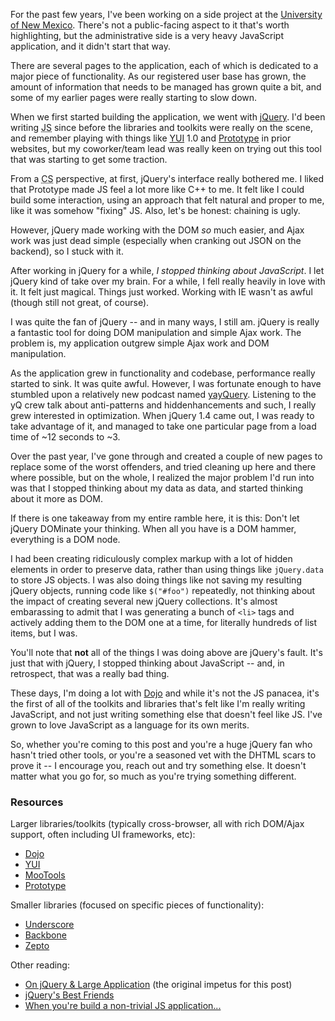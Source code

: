 For the past few years, I've been working on a side project at the [University
of New Mexico][UNM]. There's not a public-facing aspect to it that's worth
highlighting, but the administrative side is a very heavy JavaScript
application, and it didn't start that way.

There are several pages to the application, each of which is dedicated to a
major piece of functionality. As our registered user base has grown, the amount
of information that needs to be managed has grown quite a bit, and some of my
earlier pages were really starting to slow down.

<!-- more -->

When we first started building the application, we went with [jQuery][]. I'd
been writing <acronym title="JavaScript">JS</acronym> since before the libraries
and toolkits were really on the scene, and remember playing with things like
[YUI][] 1.0 and [Prototype][] in prior websites, but my coworker/team lead was
really keen on trying out this tool that was starting to get some traction.

From a <acronym title="Computer Science">CS</acronym> perspective, at first,
jQuery's interface really bothered me. I liked that Prototype made JS feel a lot
more like C++ to me. It felt like I could build some interaction, using an
approach that felt natural and proper to me, like it was somehow "fixing" JS.
Also, let's be honest: chaining is ugly.

However, jQuery made working with the DOM *so* much easier, and Ajax work was
just dead simple (especially when cranking out JSON on the backend), so I stuck
with it.

After working in jQuery for a while, *I stopped thinking about JavaScript*. I
let jQuery kind of take over my brain. For a while, I fell really heavily in
love with it. It felt just magical. Things just worked. Working with IE wasn't
as awful (though still not great, of course).

I was quite the fan of jQuery -- and in many ways, I still am. jQuery is really
a fantastic tool for doing DOM manipulation and simple Ajax work. The problem
is, my application outgrew simple Ajax work and DOM manipulation.

As the application grew in functionality and codebase, performance really
started to sink. It was quite awful. However, I was fortunate enough to have
stumbled upon a relatively new podcast named [yayQuery][]. Listening to the yQ
crew talk about anti-patterns and hiddenhancements and such, I really grew
interested in optimization. When jQuery 1.4 came out, I was ready to take
advantage of it, and managed to take one particular page from a load time of ~12
seconds to ~3.

Over the past year, I've gone through and created a couple of new pages to
replace some of the worst offenders, and tried cleaning up here and there where
possible, but on the whole, I realized the major problem I'd run into was that I
stopped thinking about my data as data, and started thinking about it more as
DOM.

If there is one takeaway from my entire ramble here, it is this: Don't let
jQuery DOMinate your thinking. When all you have is a DOM hammer, everything is
a DOM node.

I had been creating ridiculously complex markup with a lot of hidden elements in
order to preserve data, rather than using things like `jQuery.data` to store JS
objects. I was also doing things like not saving my resulting jQuery objects,
running code like `$("#foo")` repeatedly, not thinking about the impact of
creating several new jQuery collections. It's almost embarassing to admit that I
was generating a bunch of `<li>` tags and actively adding them to the DOM one at
a time, for literally hundreds of list items, but I was.

You'll note that **not** all of the things I was doing above are jQuery's fault.
It's just that with jQuery, I stopped thinking about JavaScript -- and, in
retrospect, that was a really bad thing.

These days, I'm doing a lot with [Dojo][] and while it's not the JS panacea,
it's the first of all of the toolkits and libraries that's felt like I'm really
writing JavaScript, and not just writing something else that doesn't feel like
JS. I've grown to love JavaScript as a language for its own merits.

So, whether you're coming to this post and you're a huge jQuery fan who hasn't
tried other tools, or you're a seasoned vet with the DHTML scars to prove it --
I encourage you, reach out and try something else. It doesn't matter what you go
for, so much as you're trying something different.

### Resources

Larger libraries/toolkits (typically cross-browser, all with rich DOM/Ajax
support, often including UI frameworks, etc):

* [Dojo][]
* [YUI][]
* [MooTools][]
* [Prototype][]

Smaller libraries (focused on specific pieces of functionality):

* [Underscore][]
* [Backbone][]
* [Zepto][]

Other reading:

* [On jQuery & Large Application][large] (the original impetus for this post)
* [jQuery's Best Friends][jqbff]
* [When you're build a non-trivial JS application...][nontriv]

[UNM]: http://www.unm.edu/
[jQuery]: http://jquery.com/
[YUI]: http://developer.yahoo.com/yui/
[Prototype]: http://prototypejs.org/
[yayQuery]: http://yayquery.com/
[Dojo]: http://dojotoolkit.org/
[MooTools]: http://mootools.net/
[Underscore]: http://documentcloud.github.com/underscore/
[Backbone]: http://documentcloud.github.com/backbone/
[Zepto]: http://zeptojs.com/
[large]: http://blog.rebeccamurphey.com/on-jquery-large-applications
[jqbff]: http://jquerysbestfriends.com/#slide1
[nontriv]: http://blog.rebeccamurphey.com/when-youre-building-a-non-trivial-js-applicat
